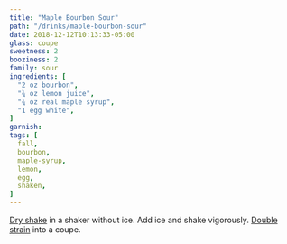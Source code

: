 ```yaml
---
title: "Maple Bourbon Sour"
path: "/drinks/maple-bourbon-sour"
date: 2018-12-12T10:13:33-05:00
glass: coupe
sweetness: 2
booziness: 2
family: sour
ingredients: [
  "2 oz bourbon",
  "¾ oz lemon juice",
  "¾ oz real maple syrup",
  "1 egg white",
]
garnish:
tags: [
  fall,
  bourbon,
  maple-syrup,
  lemon,
  egg,
  shaken,
]
---
```


[Dry shake](/techniques/shaking/#dry-shaking) in a shaker without ice. Add ice and shake vigorously. [Double strain](/techniques/straining/#double-straining) into a coupe.
